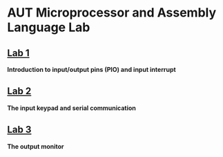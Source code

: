 # AUT Microprocessor and Assembly Language Lab
## [Lab 1](https://github.com/arminjalali/microprocessor-2022/tree/main/Lab/Lab%201)
**Introduction to input/output pins (PIO) and input interrupt**
## [Lab 2](https://github.com/arminjalali/microprocessor-2022/tree/main/Lab/Lab%202)
**The input keypad and serial communication**
## [Lab 3](https://github.com/arminjalali/microprocessor-2022/tree/main/Lab/Lab%203)
**The output monitor**
